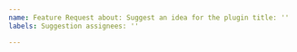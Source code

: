 ```yaml
---
name: Feature Request about: Suggest an idea for the plugin title: ''
labels: Suggestion assignees: ''

---
```



